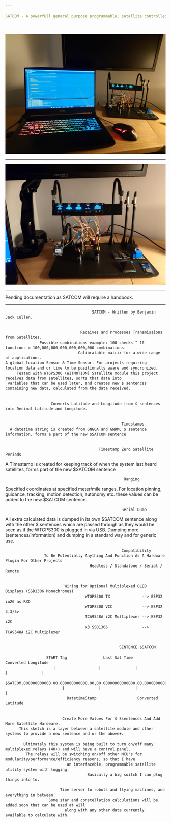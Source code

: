 ```yaml
---

SATCOM - A powerfull general purpose programmable, satellite controlled matrix switch.

---
```


![plot](./resources/img_001.JPG)

---

![plot](./resources/img_000.JPG)

---

Pending documentation as SATCOM will require a handbook.

---

                                          SATCOM - Written by Benjamin Jack Cullen.

                                                                                                                       
                                     Receives and Processes Transmissions from Satellites.
                   Possible combinations example: 100 checks ^ 10 functions = 100,000,000,000,000,000,000 combinations.
                                    Calibratable matrix for a wide range of applications.
    A global location Sensor & Time Sensor. For projects requiring location data and or time to be positionally aware and syncronized.
         Tested with WTGPS300 (WITMOTION) Satellite module this project receives data from satellites, sorts that data into
     variables that can be used later, and creates new $ sentences containing new data, calculated from the data received.


                        Converts Latitude and Longitude from $ sentences into Decimal Latitude and Longitude.

 
                                                       Timestamps
      A datetime string is created from GNGGA and GNRMC $ sentence information, forms a part of the new $SATCOM sentence
                                                     

                                             Timestamp Zero Satellite Periods
  A Timestamp is created for keeping track of when the system last heard satellites, forms part of the new $SATCOM sentence
                        

                                                        Ranging
Specified coordinates at specified meter/mile ranges. For location pinning, guidance, tracking, motion detection, autonomy  etc.
                                  these values can be added to the new $SATCOM sentence.

                                                
                                                       Serial Dump
   All extra calculated data is dumped in its own $SATCOM sentence along with the other $ sentences which are passed through
        as they would be seen as if the WTGPS300 is plugged in via USB. Dumping more (sentences/information) and dumping in
                                        a standard way and for generic use.

                                        
                                                       Compatibility
                     To Be Potentially Anything And Function As A Hardware Plugin For Other Projects
                                         Headless / Standalone / Serial / Remote


                              Wiring for Optional Multiplexed OLED Displays (SSD1306 Monochromes)
                                       WTGPS300 TX              --> ESP32 io26 as RXD
                                       WTGPS300 VCC             --> ESP32 3.3/5v
                                       TCA9548A i2C Multiplexer --> ESP32 i2C
                                       x3 SSD1306               --> TCA9548A i2C Multiplexer


                                                      SENTENCE $SATCOM
                                                                                    
                      START Tag                Last Sat Time                    Converted Longitude        
                         |                   |               |                   |               |                  
                      $SATCOM,000000000000.00,000000000000.00,00.00000000000000,00.00000000000000,*Z
                             |               |               |                 |                              
                               DatetimeStamp                  Converted Latitude                                 


                             Create More Values For $ Ssentences And Add More Satellite Hardware.
          This sketch is a layer between a satellite module and other systems to provide a new sentence and or the above+.

            Ultimately this system is being built to turn on/off many multiplexed relays (40+) and will have a control panel.
             The relays will be switching on/off other MCU's for modularity/performance/efficiency reasons, so that I have
                               an interfaceble, programmable satellite utility system with logging.
                                        Basically a big switch I can plug things into to.

                            Time server to robots and flying machines, and everything in between.
                       Some star and constellation calculations will be added soon that can be used at will
                              along with any other data currently available to calculate with.
